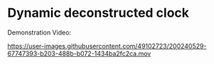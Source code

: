 # Dynamic deconstructed clock

Demonstration Video:


https://user-images.githubusercontent.com/49102723/200240529-67747393-b203-488b-b072-1434ba2fc2ca.mov


